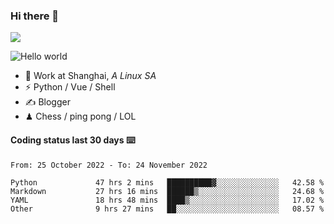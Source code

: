 ### Hi there 👋
![](https://komarev.com/ghpvc/?username=Xuhandsome)


<img src="https://github-readme-stats.vercel.app/api?username=XuHandsome&show_icons=true&theme=merko" alt="Hello world">

<br/>

- 🍻  Work at Shanghai, _A Linux SA_
- ⚡  Python / Vue / Shell
- ✍️  Blogger
- ♟  Chess / ping pong / LOL

#### Coding status last 30 days ⌨️

<!--START_SECTION:waka-->

```text
From: 25 October 2022 - To: 24 November 2022

Python             47 hrs 2 mins   ██████████▓░░░░░░░░░░░░░░   42.58 %
Markdown           27 hrs 16 mins  ██████▒░░░░░░░░░░░░░░░░░░   24.68 %
YAML               18 hrs 48 mins  ████▒░░░░░░░░░░░░░░░░░░░░   17.02 %
Other              9 hrs 27 mins   ██░░░░░░░░░░░░░░░░░░░░░░░   08.57 %
```

<!--END_SECTION:waka-->
